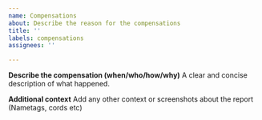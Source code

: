 ```yaml
---
name: Compensations
about: Describe the reason for the compensations
title: ''
labels: compensations
assignees: ''

---
```


**Describe the compensation (when/who/how/why)**
A clear and concise description of what happened.

**Additional context**
Add any other context or screenshots about the report (Nametags, cords etc)

